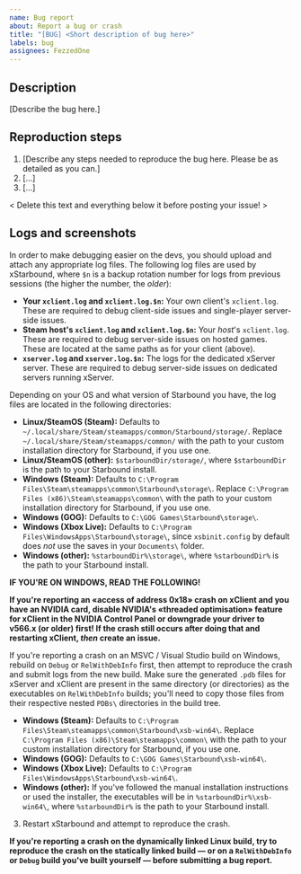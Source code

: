 ```yaml
---
name: Bug report
about: Report a bug or crash
title: "[BUG] <Short description of bug here>"
labels: bug
assignees: FezzedOne
---
```


## Description

[Describe the bug here.]

## Reproduction steps

1. [Describe any steps needed to reproduce the bug here. Please be as detailed as you can.]
2. [...]
3. [...]

< Delete this text and everything below it before posting your issue! >

## Logs and screenshots

In order to make debugging easier on the devs, you should upload and attach any appropriate log files. The following log files are used by xStarbound, where `$n` is a backup rotation number for logs from previous sessions (the higher the number, the _older_):

- **Your `xclient.log` and `xclient.log.$n`:** Your own client's `xclient.log`. These are required to debug client-side issues and single-player server-side issues.
- **Steam host's `xclient.log` and `xclient.log.$n`:** Your _host_'s `xclient.log`. These are required to debug server-side issues on hosted games. These are located at the same paths as for your client (above).
- **`xserver.log` and `xserver.log.$n`:** The logs for the dedicated xServer server. These are required to debug server-side issues on dedicated servers running xServer.

Depending on your OS and what version of Starbound you have, the log files are located in the following directories:

- **Linux/SteamOS (Steam):** Defaults to `~/.local/share/Steam/steamapps/common/Starbound/storage/`. Replace `~/.local/share/Steam/steamapps/common/` with the path to your custom installation directory for Starbound, if you use one.
- **Linux/SteamOS (other):** `$starboundDir/storage/`, where `$starboundDir` is the path to your Starbound install.
- **Windows (Steam):** Defaults to `C:\Program Files\Steam\steamapps\common\Starbound\storage\`. Replace `C:\Program Files (x86)\Steam\steamapps\common\` with the path to your custom installation directory for Starbound, if you use one.
- **Windows (GOG):** Defaults to `C:\GOG Games\Starbound\storage\`.
- **Windows (Xbox Live):** Defaults to `C:\Program Files\WindowsApps\Starbound\storage\`, since `xsbinit.config` by default does _not_ use the saves in your `Documents\` folder.
- **Windows (other):** `%starboundDir%\storage\`, where `%starboundDir%` is the path to your Starbound install.

**IF YOU'RE ON WINDOWS, READ THE FOLLOWING!**

**If you're reporting an «access of address 0x18» crash on xClient and you have an NVIDIA card, disable NVIDIA's «threaded optimisation» feature for xClient in the NVIDIA Control Panel or downgrade your driver to v566.x (or older) first! If the crash still occurs after doing that and restarting xClient, _then_ create an issue.**

If you're reporting a crash on an MSVC / Visual Studio build on Windows, rebuild on `Debug` or `RelWithDebInfo` first, then attempt to reproduce the crash and submit logs from the new build. Make sure the generated `.pdb` files for xServer and xClient are present in the same directory (or directories) as the executables on `RelWithDebInfo` builds; you'll need to copy those files from their respective nested `PDBs\` directories in the build tree.

- **Windows (Steam):** Defaults to `C:\Program Files\Steam\steamapps\common\Starbound\xsb-win64\`. Replace `C:\Program Files (x86)\Steam\steamapps\common\` with the path to your custom installation directory for Starbound, if you use one.
- **Windows (GOG):** Defaults to `C:\GOG Games\Starbound\xsb-win64\`.
- **Windows (Xbox Live):** Defaults to `C:\Program Files\WindowsApps\Starbound\xsb-win64\`.
- **Windows (other):** If you've followed the manual installation instructions or used the installer, the executables will be in `%starboundDir%\xsb-win64\`, where `%starboundDir%` is the path to your Starbound install.

3. Restart xStarbound and attempt to reproduce the crash.

**If you're reporting a crash on the dynamically linked Linux build, try to reproduce the crash on the statically linked build — or on a `RelWithDebInfo` or `Debug` build you've built yourself — before submitting a bug report.**
